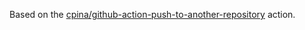 Based on the
[cpina/github-action-push-to-another-repository](https://github.com/cpina/github-action-push-to-another-repository) action.